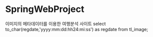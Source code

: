 # SpringWebProject
이미지의 메타데이터를 이용한 여행분석 사이트
select to_char(regdate,'yyyy:mm:dd:hh24:mi:ss') as regdate from tl_image; 
